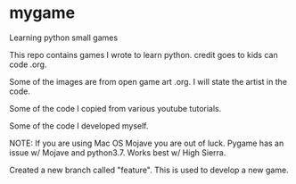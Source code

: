 # mygame
Learning python small games

This repo contains games I wrote to learn python.
credit goes to kids can code .org.

Some of the images are from open game art .org.
I will state the artist in the code.

Some of the code I copied from various youtube tutorials.

Some of the code I developed myself.

NOTE: If you are using Mac OS Mojave you are out of luck.
Pygame has an issue w/ Mojave and python3.7. Works best w/ High Sierra.

Created a new branch called "feature".
This is used to develop a new game.
